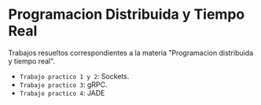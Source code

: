 # Programacion Distribuida y Tiempo Real

Trabajos resueltos correspondientes a la materia "Programacion distribuida y tiempo real".

*  `Trabajo practico 1 y 2`:  Sockets.
*  `Trabajo practico 3`: gRPC.
*  `Trabajo practico 4`: JADE
